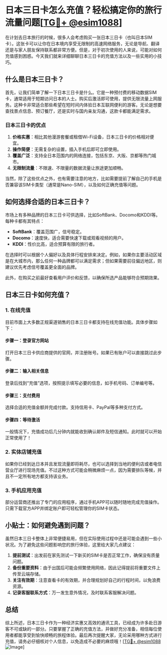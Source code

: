 # 日本三日卡怎么充值？轻松搞定你的旅行流量问题[[TG💪+ @esim1088](https://t.me/s/esim1088)]

在计划去日本旅行的时候，很多人会考虑购买一张日本三日卡（也叫日本SIM卡）。这张卡可以让你在日本境内享受无限制的高速网络服务，无论是导航、翻译还是与家人朋友保持联系都非常方便。但是，对于初次使用的人来说，可能对如何充值感到困惑。今天我们就来详细聊聊日本三日卡的充值方法以及一些实用的小技巧。

## 什么是日本三日卡？

首先，让我们简单了解一下日本三日卡是什么。它是一种预付费的移动数据SIM卡，通常适用于短期访问日本的人士。购买后激活即可使用，提供无限流量上网服务。这种卡非常适合那些希望在短时间内体验日本互联网便利的游客。无论是想要查找景点信息、预订餐厅，还是实时与国内亲友沟通，这款卡都能满足需求。

### 日本三日卡的优点

1. **价格实惠**：相比其他漫游套餐或租借Wi-Fi设备，日本三日卡的价格相对便宜。
2. **操作简便**：无需复杂的设置，插入手机后即可立即使用。
3. **覆盖广泛**：支持全日本范围内的网络连接，包括东京、大阪、京都等热门城市。
4. **无限制流量**：不限速、不限量的数据流量让旅途更加顺畅。

当然，除了这些优点之外，也有需要注意的地方，比如需要提前了解自己的手机是否兼容该SIM卡类型（通常是Nano-SIM），以及如何正确充值等问题。

## 如何选择合适的日本三日卡？

市场上有多种品牌的日本三日卡可供选择，比如SoftBank、Docomo和KDDI等。每种卡都有其特点：

- **SoftBank**：覆盖范围广，信号稳定。
- **Docomo**：速度快，适合需要快速下载或观看视频的用户。
- **KDDI**：性价比高，适合预算有限的旅行者。

在选择时可以根据个人偏好以及具体行程安排来决定。例如，如果你主要活动区域是在大城市内，那么任何一种品牌都可以满足需求；但如果需要前往偏远地区，则建议优先考虑信号覆盖更全面的品牌。

此外，在购买之前最好查看用户评价和反馈，以确保所选产品能够符合预期效果。

## 日本三日卡如何充值？

### 1. 在线充值

目前市面上大多数正规渠道销售的日本三日卡都支持在线充值功能。具体步骤如下：

#### 步骤一：登录官方网站
打开日本三日卡供应商提供的官网，并注册账号。如果已有账户可以直接跳过此步骤。

#### 步骤二：输入相关信息
登录后找到“充值”选项，按照提示填写必要的信息，如手机号码、订单编号等。

#### 步骤三：支付费用
选择合适的充值金额并完成付款。支持信用卡、PayPal等多种支付方式。

#### 步骤四：等待激活
一般情况下，充值成功后几分钟内就能收到确认邮件及短信通知。此时就可以开始正常使用了！

### 2. 实体店铺充值

如果你已经到达日本并且发现流量即将耗尽，也可以选择到当地的便利店或者电信营业厅进行现场充值。不过这种方式可能会稍微麻烦一点，因为需要排队等候，并且不一定所有地方都支持该业务。

### 3. 手机应用充值

部分运营商还推出了专门的应用程序，通过手机APP可以随时随地完成充值操作。只需下载官方APP并绑定账户即可轻松管理你的SIM卡状态。

## 小贴士：如何避免遇到问题？

虽然日本三日卡整体上非常便捷易用，但在实际使用过程中还是可能会遇到一些小状况。为了避免这些问题影响您的旅行体验，这里给大家几点建议：

1. **提前测试**：出发前在家先测试一下新买的SIM卡是否正常工作，确保没有质量问题。
2. **备份重要资料**：由于出国后可能会频繁使用网络，因此记得提前将重要文件上传至云端存储。
3. **关注有效期**：注意查看卡的有效期，并合理规划好自己的行程时间，以免浪费资源。
4. **记录客服联系方式**：万一发生意外情况，及时联系客服解决问题。

## 总结

综上所述，日本三日卡作为一种经济实惠又高效的通讯工具，已经成为许多赴日游客不可或缺的一部分。只要掌握了正确的充值方法，并做好充分准备，相信每位使用者都能享受到愉快顺畅的旅程体验。最后再次提醒大家，无论采用哪种方式进行充值，请务必仔细核对个人信息，以免造成不必要的麻烦哦！[[TG💪+ @esim1088](https://t.me/s/esim1088) ![Image](https://i.postimg.cc/4NQfJmqS/Snipaste-2025-05-13-00-14-12.png)]
